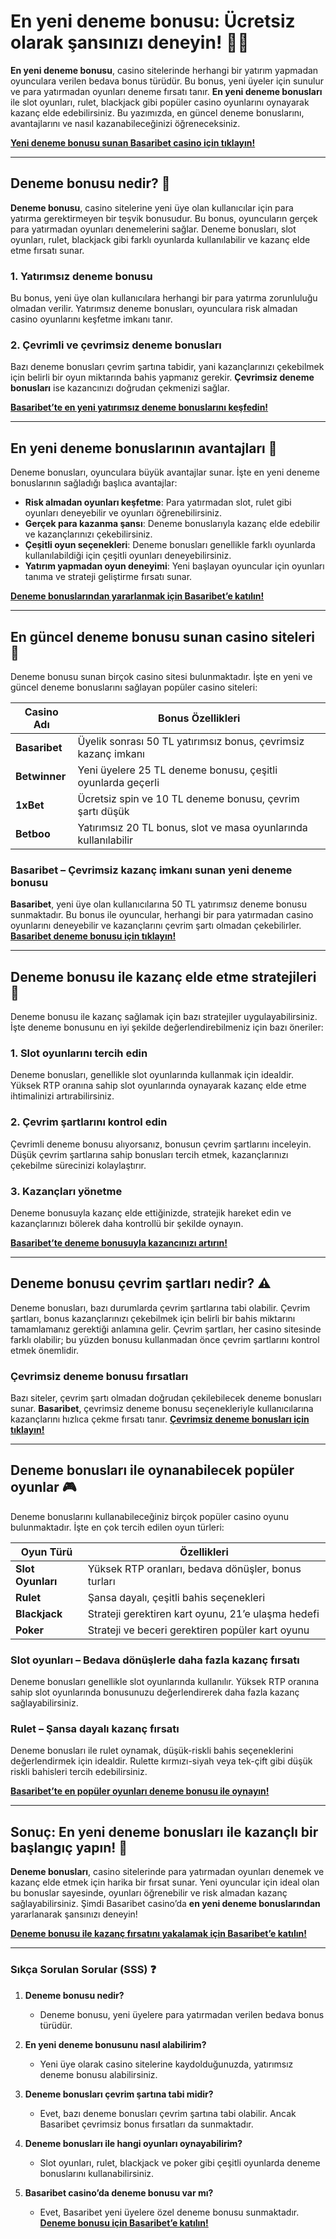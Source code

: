 # En yeni deneme bonusu: Ücretsiz olarak şansınızı deneyin! 🎁🎰

**En yeni deneme bonusu**, casino sitelerinde herhangi bir yatırım yapmadan oyunculara verilen bedava bonus türüdür. Bu bonus, yeni üyeler için sunulur ve para yatırmadan oyunları deneme fırsatı tanır. **En yeni deneme bonusları** ile slot oyunları, rulet, blackjack gibi popüler casino oyunlarını oynayarak kazanç elde edebilirsiniz. Bu yazımızda, en güncel deneme bonuslarını, avantajlarını ve nasıl kazanabileceğinizi öğreneceksiniz.

[**Yeni deneme bonusu sunan Basaribet casino için tıklayın!**](https://casinotr.link/gWCRZ4)

---

## Deneme bonusu nedir? 🎯

**Deneme bonusu**, casino sitelerine yeni üye olan kullanıcılar için para yatırma gerektirmeyen bir teşvik bonusudur. Bu bonus, oyuncuların gerçek para yatırmadan oyunları denemelerini sağlar. Deneme bonusları, slot oyunları, rulet, blackjack gibi farklı oyunlarda kullanılabilir ve kazanç elde etme fırsatı sunar.

### **1. Yatırımsız deneme bonusu**
Bu bonus, yeni üye olan kullanıcılara herhangi bir para yatırma zorunluluğu olmadan verilir. Yatırımsız deneme bonusları, oyunculara risk almadan casino oyunlarını keşfetme imkanı tanır.

### **2. Çevrimli ve çevrimsiz deneme bonusları**
Bazı deneme bonusları çevrim şartına tabidir, yani kazançlarınızı çekebilmek için belirli bir oyun miktarında bahis yapmanız gerekir. **Çevrimsiz deneme bonusları** ise kazancınızı doğrudan çekmenizi sağlar.

[**Basaribet’te en yeni yatırımsız deneme bonuslarını keşfedin!**](https://casinotr.link/gWCRZ4)

---

## En yeni deneme bonuslarının avantajları 🌟

Deneme bonusları, oyunculara büyük avantajlar sunar. İşte en yeni deneme bonuslarının sağladığı başlıca avantajlar:

- **Risk almadan oyunları keşfetme**: Para yatırmadan slot, rulet gibi oyunları deneyebilir ve oyunları öğrenebilirsiniz.
- **Gerçek para kazanma şansı**: Deneme bonuslarıyla kazanç elde edebilir ve kazançlarınızı çekebilirsiniz.
- **Çeşitli oyun seçenekleri**: Deneme bonusları genellikle farklı oyunlarda kullanılabildiği için çeşitli oyunları deneyebilirsiniz.
- **Yatırım yapmadan oyun deneyimi**: Yeni başlayan oyuncular için oyunları tanıma ve strateji geliştirme fırsatı sunar.

[**Deneme bonuslarından yararlanmak için Basaribet’e katılın!**](https://casinotr.link/gWCRZ4)

---

## En güncel deneme bonusu sunan casino siteleri 🎲

Deneme bonusu sunan birçok casino sitesi bulunmaktadır. İşte en yeni ve güncel deneme bonuslarını sağlayan popüler casino siteleri:

| **Casino Adı**            | **Bonus Özellikleri**                                                    |
|---------------------------|--------------------------------------------------------------------------|
| **Basaribet**             | Üyelik sonrası 50 TL yatırımsız bonus, çevrimsiz kazanç imkanı           |
| **Betwinner**             | Yeni üyelere 25 TL deneme bonusu, çeşitli oyunlarda geçerli             |
| **1xBet**                 | Ücretsiz spin ve 10 TL deneme bonusu, çevrim şartı düşük                 |
| **Betboo**                | Yatırımsız 20 TL bonus, slot ve masa oyunlarında kullanılabilir          |

### **Basaribet – Çevrimsiz kazanç imkanı sunan yeni deneme bonusu**
**Basaribet**, yeni üye olan kullanıcılarına 50 TL yatırımsız deneme bonusu sunmaktadır. Bu bonus ile oyuncular, herhangi bir para yatırmadan casino oyunlarını deneyebilir ve kazançlarını çevrim şartı olmadan çekebilirler. [**Basaribet deneme bonusu için tıklayın!**](https://casinotr.link/gWCRZ4)

---

## Deneme bonusu ile kazanç elde etme stratejileri 🧠

Deneme bonusu ile kazanç sağlamak için bazı stratejiler uygulayabilirsiniz. İşte deneme bonusunu en iyi şekilde değerlendirebilmeniz için bazı öneriler:

### **1. Slot oyunlarını tercih edin**
Deneme bonusları, genellikle slot oyunlarında kullanmak için idealdir. Yüksek RTP oranına sahip slot oyunlarında oynayarak kazanç elde etme ihtimalinizi artırabilirsiniz.

### **2. Çevrim şartlarını kontrol edin**
Çevrimli deneme bonusu alıyorsanız, bonusun çevrim şartlarını inceleyin. Düşük çevrim şartlarına sahip bonusları tercih etmek, kazançlarınızı çekebilme sürecinizi kolaylaştırır.

### **3. Kazançları yönetme**
Deneme bonusuyla kazanç elde ettiğinizde, stratejik hareket edin ve kazançlarınızı bölerek daha kontrollü bir şekilde oynayın.

[**Basaribet’te deneme bonusuyla kazancınızı artırın!**](https://casinotr.link/gWCRZ4)

---

## Deneme bonusu çevrim şartları nedir? ⚠️

Deneme bonusları, bazı durumlarda çevrim şartlarına tabi olabilir. Çevrim şartları, bonus kazançlarınızı çekebilmek için belirli bir bahis miktarını tamamlamanız gerektiği anlamına gelir. Çevrim şartları, her casino sitesinde farklı olabilir; bu yüzden bonusu kullanmadan önce çevrim şartlarını kontrol etmek önemlidir.

### **Çevrimsiz deneme bonusu fırsatları**
Bazı siteler, çevrim şartı olmadan doğrudan çekilebilecek deneme bonusları sunar. **Basaribet**, çevrimsiz deneme bonusu seçenekleriyle kullanıcılarına kazançlarını hızlıca çekme fırsatı tanır. [**Çevrimsiz deneme bonusları için tıklayın!**](https://casinotr.link/gWCRZ4)

---

## Deneme bonusları ile oynanabilecek popüler oyunlar 🎮

Deneme bonuslarını kullanabileceğiniz birçok popüler casino oyunu bulunmaktadır. İşte en çok tercih edilen oyun türleri:

| **Oyun Türü**         | **Özellikleri**                                                      |
|-----------------------|----------------------------------------------------------------------|
| **Slot Oyunları**     | Yüksek RTP oranları, bedava dönüşler, bonus turları                  |
| **Rulet**             | Şansa dayalı, çeşitli bahis seçenekleri                              |
| **Blackjack**         | Strateji gerektiren kart oyunu, 21’e ulaşma hedefi                   |
| **Poker**             | Strateji ve beceri gerektiren popüler kart oyunu                    |

### **Slot oyunları – Bedava dönüşlerle daha fazla kazanç fırsatı**
Deneme bonusları genellikle slot oyunlarında kullanılır. Yüksek RTP oranına sahip slot oyunlarında bonusunuzu değerlendirerek daha fazla kazanç sağlayabilirsiniz.

### **Rulet – Şansa dayalı kazanç fırsatı**
Deneme bonusları ile rulet oynamak, düşük-riskli bahis seçeneklerini değerlendirmek için idealdir. Rulette kırmızı-siyah veya tek-çift gibi düşük riskli bahisleri tercih edebilirsiniz.

[**Basaribet’te en popüler oyunları deneme bonusu ile oynayın!**](https://casinotr.link/gWCRZ4)

---

## Sonuç: En yeni deneme bonusları ile kazançlı bir başlangıç yapın! 💸

**Deneme bonusları**, casino sitelerinde para yatırmadan oyunları denemek ve kazanç elde etmek için harika bir fırsat sunar. Yeni oyuncular için ideal olan bu bonuslar sayesinde, oyunları öğrenebilir ve risk almadan kazanç sağlayabilirsiniz. Şimdi Basaribet casino’da **en yeni deneme bonuslarından** yararlanarak şansınızı deneyin!

[**Deneme bonusu ile kazanç fırsatını yakalamak için Basaribet’e katılın!**](https://casinotr.link/gWCRZ4)

---

### Sıkça Sorulan Sorular (SSS) ❓

1. **Deneme bonusu nedir?**
   - Deneme bonusu, yeni üyelere para yatırmadan verilen bedava bonus türüdür.

2. **En yeni deneme bonusunu nasıl alabilirim?**
   - Yeni üye olarak casino sitelerine kaydolduğunuzda, yatırımsız deneme bonusu alabilirsiniz.

3. **Deneme bonusları çevrim şartına tabi midir?**
   - Evet, bazı deneme bonusları çevrim şartına tabi olabilir. Ancak Basaribet çevrimsiz bonus fırsatları da sunmaktadır.

4. **Deneme bonusları ile hangi oyunları oynayabilirim?**
   - Slot oyunları, rulet, blackjack ve poker gibi çeşitli oyunlarda deneme bonuslarını kullanabilirsiniz.

5. **Basaribet casino’da deneme bonusu var mı?**
   - Evet, Basaribet yeni üyelere özel deneme bonusu sunmaktadır. [**Deneme bonusu için Basaribet’e katılın!**](https://casinotr.link/gWCRZ4)
